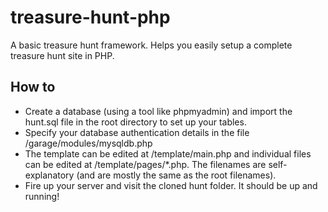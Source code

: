 # treasure-hunt-php
A basic treasure hunt framework. Helps you easily setup a complete treasure hunt site in PHP.

## How to
* Create a database (using a tool like phpmyadmin) and import the hunt.sql file in the root directory to set up your tables.
* Specify your database authentication details in the file /garage/modules/mysqldb.php
* The template can be edited at /template/main.php and individual files can be edited at /template/pages/*.php. The filenames are self-explanatory (and are mostly the same as the root filenames).
* Fire up your server and visit the cloned hunt folder. It should be up and running!